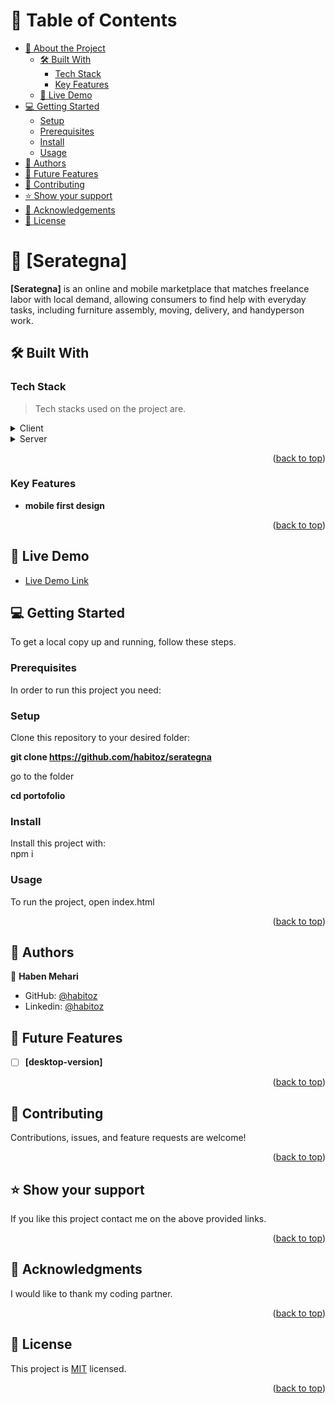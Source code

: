 <a name="readme-top"></a>

<!-- TABLE OF CONTENTS -->

# 📗 Table of Contents

- [📖 About the Project](#about-project)
  - [🛠 Built With](#built-with)
    - [Tech Stack](#tech-stack)
    - [Key Features](#key-features)
  - [🚀 Live Demo](#live-demo)
- [💻 Getting Started](#getting-started)
  - [Setup](#setup)
  - [Prerequisites](#prerequisites)
  - [Install](#install)
  - [Usage](#usage)
- [👥 Authors](#authors)
- [🔭 Future Features](#future-features)
- [🤝 Contributing](#contributing)
- [⭐️ Show your support](#support)
- [🙏 Acknowledgements](#acknowledgements)
- [📝 License](#license)

<!-- PROJECT DESCRIPTION -->

# 📖 [Serategna] <a name="about-project"></a>

**[Serategna]** is an online and mobile marketplace that matches freelance labor with local demand, allowing consumers to find help with everyday tasks, including furniture assembly, moving, delivery, and handyperson work.

## 🛠 Built With <a name="built-with"></a>

### Tech Stack <a name="tech-stack"></a>

> Tech stacks used on the project are.

<details>
  <summary>Client</summary>
  <ul>
    <li><a href="#">HTML</a></li>
    <li><a href="#">Css</a></li>
    <li><a href="#">Js</a></li>
  </ul>
</details>

<details>
  <summary>Server</summary>
  <ul>
    
  </ul>
</details>



<p align="right">(<a href="#readme-top">back to top</a>)</p>

### Key Features <a name="key-features"></a>

- **mobile first design**

<p align="right">(<a href="#readme-top">back to top</a>)</p>

## 🚀 Live Demo <a name="live-demo"></a>


- [Live Demo Link](#)
## 💻 Getting Started <a name="getting-started"></a>

To get a local copy up and running, follow these steps.

### Prerequisites

In order to run this project you need:


### Setup

Clone this repository to your desired folder: <br/>

  <strong>git clone https://github.com/habitoz/serategna </strong> <br/>

go to the folder <br/>

<strong> cd  portofolio</strong>
### Install

Install this project with: <br/>
npm i

### Usage

To run the project, open index.html


<p align="right">(<a href="#readme-top">back to top</a>)</p>

## 👥 Authors <a name="authors"></a>

👤 **Haben Mehari**

- GitHub: [@habitoz](https://github.com/habitoz)
- Linkedin: [@habitoz](https://www.linkedin.com/in/haben-mehari-593531140)

## 🔭 Future Features <a name="future-features"></a>

- [ ] **[desktop-version]**

<p align="right">(<a href="#readme-top">back to top</a>)</p>

## 🤝 Contributing <a name="contributing"></a>

Contributions, issues, and feature requests are welcome!

<p align="right">(<a href="#readme-top">back to top</a>)</p>

## ⭐️ Show your support <a name="support"></a>

If you like this project contact me on the above provided links.

<p align="right">(<a href="#readme-top">back to top</a>)</p>

## 🙏 Acknowledgments <a name="acknowledgements"></a>

I would like to thank my coding partner.

<p align="right">(<a href="#readme-top">back to top</a>)</p>

##  📝 License <a name="license"></a>

This project is [MIT](./LICENSE) licensed.

<p align="right">(<a href="#readme-top">back to top</a>)</p>